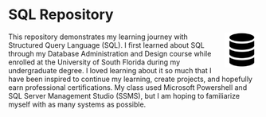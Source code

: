 # SQL Repository
<picture>
  <source srcset="https://github.com/englands/SQL/blob/main/SQL-icon-white.svg" media="(prefers-color-scheme: light)">
  <img src="https://github.com/englands/SQL/blob/main/SQL-icon-black.svg" width=70 align=right alt="Your logo description">
</picture>

This repository demonstrates my learning journey with Structured Query Language (SQL). I first learned about SQL through my Database Administration and Design course while enrolled at the University of South Florida during my undergraduate degree. I loved learning about it so much that I have been inspired to continue my learning, create projects, and hopefully earn professional certifications. My class used Microsoft Powershell and SQL Server Management Studio (SSMS), but I am hoping to familiarize myself with as many systems as possible.
